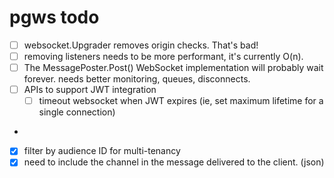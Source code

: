 # pgws todo

- [ ] websocket.Upgrader removes origin checks. That's bad!
- [ ] removing listeners needs to be more performant, it's currently O(n).
- [ ] The MessagePoster.Post() WebSocket implementation will probably wait forever.
      needs better monitoring, queues, disconnects.
- [ ] APIs to support JWT integration
  - [ ] timeout websocket when JWT expires (ie, set maximum lifetime for a single connection)
- 
- [X] filter by audience ID for multi-tenancy
- [X] need to include the channel in the message delivered to the client. (json)
